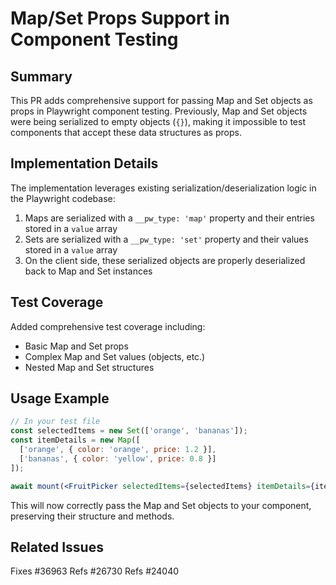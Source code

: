 # Map/Set Props Support in Component Testing

## Summary

This PR adds comprehensive support for passing Map and Set objects as props in Playwright component testing. Previously, Map and Set objects were being serialized to empty objects (`{}`), making it impossible to test components that accept these data structures as props.

## Implementation Details

The implementation leverages existing serialization/deserialization logic in the Playwright codebase:

1. Maps are serialized with a `__pw_type: 'map'` property and their entries stored in a `value` array
2. Sets are serialized with a `__pw_type: 'set'` property and their values stored in a `value` array
3. On the client side, these serialized objects are properly deserialized back to Map and Set instances

## Test Coverage

Added comprehensive test coverage including:
- Basic Map and Set props
- Complex Map and Set values (objects, etc.)
- Nested Map and Set structures

## Usage Example

```jsx
// In your test file
const selectedItems = new Set(['orange', 'bananas']);
const itemDetails = new Map([
  ['orange', { color: 'orange', price: 1.2 }],
  ['bananas', { color: 'yellow', price: 0.8 }]
]);

await mount(<FruitPicker selectedItems={selectedItems} itemDetails={itemDetails} />);
```

This will now correctly pass the Map and Set objects to your component, preserving their structure and methods.

## Related Issues

Fixes #36963
Refs #26730
Refs #24040